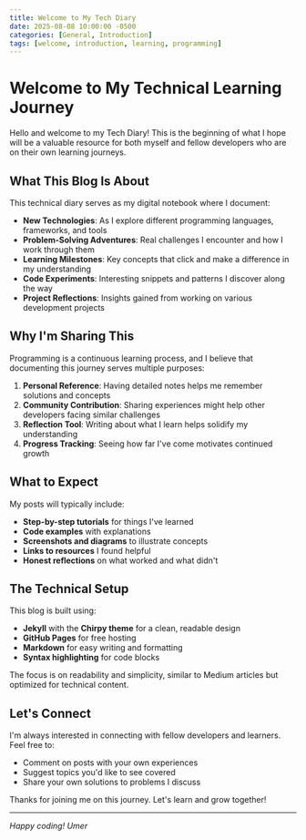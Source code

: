 ```yaml
---
title: Welcome to My Tech Diary
date: 2025-08-08 10:00:00 -0500
categories: [General, Introduction]
tags: [welcome, introduction, learning, programming]
---
```


# Welcome to My Technical Learning Journey

Hello and welcome to my Tech Diary! This is the beginning of what I hope will be a valuable resource for both myself and fellow developers who are on their own learning journeys.

## What This Blog Is About

This technical diary serves as my digital notebook where I document:

- **New Technologies**: As I explore different programming languages, frameworks, and tools
- **Problem-Solving Adventures**: Real challenges I encounter and how I work through them
- **Learning Milestones**: Key concepts that click and make a difference in my understanding
- **Code Experiments**: Interesting snippets and patterns I discover along the way
- **Project Reflections**: Insights gained from working on various development projects

## Why I'm Sharing This

Programming is a continuous learning process, and I believe that documenting this journey serves multiple purposes:

1. **Personal Reference**: Having detailed notes helps me remember solutions and concepts
2. **Community Contribution**: Sharing experiences might help other developers facing similar challenges
3. **Reflection Tool**: Writing about what I learn helps solidify my understanding
4. **Progress Tracking**: Seeing how far I've come motivates continued growth

## What to Expect

My posts will typically include:

- **Step-by-step tutorials** for things I've learned
- **Code examples** with explanations
- **Screenshots and diagrams** to illustrate concepts
- **Links to resources** I found helpful
- **Honest reflections** on what worked and what didn't

## The Technical Setup

This blog is built using:
- **Jekyll** with the **Chirpy theme** for a clean, readable design
- **GitHub Pages** for free hosting
- **Markdown** for easy writing and formatting
- **Syntax highlighting** for code blocks

The focus is on readability and simplicity, similar to Medium articles but optimized for technical content.

## Let's Connect

I'm always interested in connecting with fellow developers and learners. Feel free to:

- Comment on posts with your own experiences
- Suggest topics you'd like to see covered
- Share your own solutions to problems I discuss

Thanks for joining me on this journey. Let's learn and grow together!

---

*Happy coding!*
*Umer*
